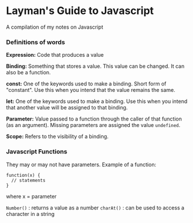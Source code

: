 # Layman's Guide to Javascript
A compilation of my notes on Javascript


### Definitions of words

**Expression:** Code that produces a value

**Binding:** Something that stores a value. This value can be changed. It can also be a function.

**const:** One of the keywords used to make a binding. Short form of "constant". Use this when you intend that the value remains the same.

**let:** One of the keywords used to make a binding. Use this when you intend that another value will be assigned to that binding.

**Parameter:** Value passed to a function through the caller of that function (as an argument). Missing parameters are assigned the value `undefined`.

**Scope:** Refers to the visibility of a binding. 



### Javascript Functions

They may or may not have parameters. Example of a function:

```
function(x) {
  // statements
}
```

where x = parameter

`Number()` : returns a value as a number
`charAt()` : can be used to access a character in a string


